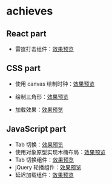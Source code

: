 # achieves

## React part

* 雷霆打击组件：[效果预览](https://z2x.github.io/achieves/react/lightning-count.html)

## CSS part

* 使用 canvas 绘制时钟：[效果预览](https://z2x.github.io/achieves/css/canvas-clock.html)

* 绘制三角形：[效果预览](https://z2x.github.io/achieves/css/triangle.html)
* 加载效果：[效果预览](https://z2x.github.io/achieves/css/css3-loading.html)

## JavaScript part

* Tab 切换：[效果预览](https://z2x.github.io/achieves/javascript/tab-switch.html)
* 使用对象原型实现木桶布局：[效果预览](https://z2x.github.io/achieves/javascript/barrellayout-oop.html)
* Tab 切换组件：[效果预览](https://z2x.github.io/achieves/javascript/tab-component.html)
* jQuery 轮播组件：[效果预览](https://z2x.github.io/achieves/javascript/roll-carousel.html)
* 延迟加载组件：[效果预览](https://z2x.github.io/achieves/javascript/delay-loading.html)
